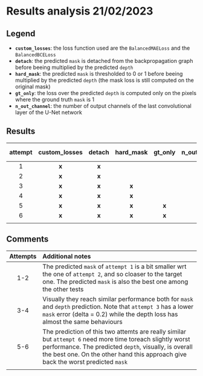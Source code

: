 # Results analysis 21/02/2023

## Legend

* **`custom_losses`**: the loss function used are the `BalancedMAELoss` and the `BalancedBCELoss`
* **`detach`**: the predicted `mask` is detached from the backpropagation graph before beeing multiplied by the predicted `depth`
* **`hard_mask`**: the predicted `mask` is thresholded to 0 or 1 before beeing multiplied by the predicted `depth` (the mask loss is still computed on the original mask)
* **`gt_only`**: the loss over the predicted `depth` is computed only on the pixels where the ground truth `mask` is 1
* **`n_out_channel`**: the number of output channels of the last convolutional layer of the U-Net network

## Results

| attempt | custom_losses | detach | hard_mask | gt_only | n_out_channel | Depth loss | Mask loss  |
| :-----: | :-----------: | :----: | :-------: | :-----: | :-----------: | :--------: | :--------: |
| 1       | **x**         | **x**  |           |         | 8             | 0.24       | 0.20       |
| 2       | **x**         | **x**  |           |         | 16            | 0.19       | ***0.16*** |
| 3       | **x**         | **x**  | **x**     |         | 8             | 0.21       | 0.20       |
| 4       | **x**         | **x**  | **x**     |         | 16            | 0.21       | 0.29       |
| 5       | **x**         | **x**  | **x**     | **x**   | 8             | ***0.12*** | 0.21       |
| 6       | **x**         | **x**  | **x**     | **x**   | 16            | 0.34       | 0.25       |
|         |               |        |           |         |               |            |            |

## Comments

| Attempts | Additional notes |
| :------: | :--------------- |
| 1-2      | The predicted `mask` of `attempt 1` is a bit smaller wrt the one of `attempt 2`, and so cloaser to the target one. The predicted `mask` is also the best one among the other tests|
| 3-4      | Visually they reach similar performance both for `mask` and `depth` prediction. Note that `attempt 3` has a lower `mask` error (delta = 0.2) while the depth loss has almost the same behaviours|
| 5-6      | The prediction of this two attemts are really similar but `attempt 6` need more time toreach slightly worst performance. The predicted `depth`, visually, is overall the best one. On the other hand this approach give back the worst predicted `mask` |
|          |                  |  
